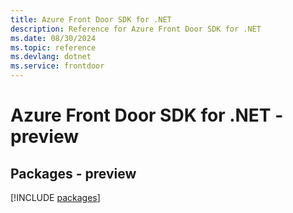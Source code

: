 ```yaml
---
title: Azure Front Door SDK for .NET
description: Reference for Azure Front Door SDK for .NET
ms.date: 08/30/2024
ms.topic: reference
ms.devlang: dotnet
ms.service: frontdoor
---
```

# Azure Front Door SDK for .NET - preview
## Packages - preview
[!INCLUDE [packages](front-door-index.md)]